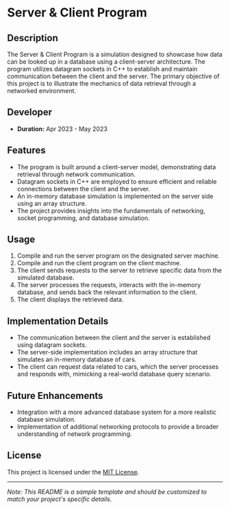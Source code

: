 
# Server & Client Program

## Description

The Server & Client Program is a simulation designed to showcase how data can be looked up in a database using a client-server architecture. The program utilizes datagram sockets in C++ to establish and maintain communication between the client and the server. The primary objective of this project is to illustrate the mechanics of data retrieval through a networked environment.

## Developer

- **Duration:** Apr 2023 - May 2023

## Features

- The program is built around a client-server model, demonstrating data retrieval through network communication.
- Datagram sockets in C++ are employed to ensure efficient and reliable connections between the client and the server.
- An in-memory database simulation is implemented on the server side using an array structure.
- The project provides insights into the fundamentals of networking, socket programming, and database simulation.

## Usage

1. Compile and run the server program on the designated server machine.
2. Compile and run the client program on the client machine.
3. The client sends requests to the server to retrieve specific data from the simulated database.
4. The server processes the requests, interacts with the in-memory database, and sends back the relevant information to the client.
5. The client displays the retrieved data.

## Implementation Details

- The communication between the client and the server is established using datagram sockets.
- The server-side implementation includes an array structure that simulates an in-memory database of cars.
- The client can request data related to cars, which the server processes and responds with, mimicking a real-world database query scenario.

## Future Enhancements

- Integration with a more advanced database system for a more realistic database simulation.
- Implementation of additional networking protocols to provide a broader understanding of network programming.

## License

This project is licensed under the [MIT License](LICENSE).

---
*Note: This README is a sample template and should be customized to match your project's specific details.*
